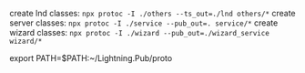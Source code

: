 create lnd classes: `npx protoc -I ./others --ts_out=./lnd others/*`
create server classes: `npx protoc -I ./service --pub_out=. service/*`
create wizard classes: `npx protoc -I ./wizard --pub_out=./wizard_service wizard/*`

export PATH=$PATH:~/Lightning.Pub/proto